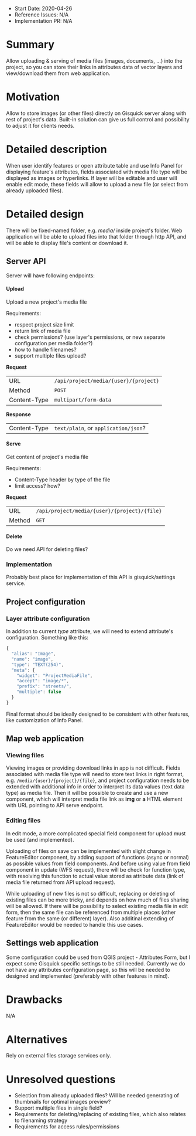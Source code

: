 - Start Date: 2020-04-26
- Reference Issues: N/A
- Implementation PR: N/A

# Summary

Allow uploading & serving of media files (images, documents, ...) into the project,
so you can store their links in attributes data of vector layers and view/download
them from web application.

# Motivation

Allow to store images (or other files) directly on Gisquick server along with rest of project's data.
Built-in solution can give us full control and possibility to adjust it for clients needs.

# Detailed description

When user identify features or open attribute table and use Info Panel for displaying
feature's attributes, fields associated with media file type will be displayed as images
or hyperlinks. If layer will be editable and user will enable edit mode, these fields
will allow to upload a new file (or select from already uploaded files).

# Detailed design

There will be fixed-named folder, e.g. *media/* inside project's folder. Web application will be
able to upload files into that folder through http API, and will be able to display file's content
or download it.

## Server API

Server will have following endpoints:

#### Upload

Upload a new project's media file

Requirements:
- respect project size limit
- return link of media file
- check permissions? (use layer's permissions, or new separate configuration per media folder?)
- how to handle filenames?
- support multiple files upload?

**Request**
<table>
  <tbody>
    <tr>
      <td>URL</td>
      <td><code>/api/project/media/{user}/{project}</code></td>
    </tr>
    <tr>
      <td>Method</td>
      <td><code>POST</code></td>
    </tr>
    <tr>
      <td>Content-Type</td>
      <td><code>multipart/form-data</code></td>
    </tr>
  </tbody>
</table>

**Response**
<table>
  <tbody>
    <tr>
      <td>Content-Type</td>
      <td><code>text/plain</code>, or <code>application/json</code>?</td>
    </tr>
  </tbody>
</table>

#### Serve

Get content of project's media file

Requirements:
- Content-Type header by type of the file
- limit access? how?

**Request**
<table>
  <tbody>
    <tr>
      <td>URL</td>
      <td><code>/api/project/media/{user}/{project}/{file}</code></td>
    </tr>
    <tr>
      <td>Method</td>
      <td><code>GET</code></td>
    </tr>
  </tbody>
</table>

#### Delete

Do we need API for deleting files?

### Implementation

Probably best place for implementation of this API is gisquick/settings service.


## Project configuration

### Layer attribute configuration

In addition to current *type* attribute, we will need to extend attribute's configuration.
Something like this:

```javascript
{
  "alias": "Image",
  "name": "image",
  "type": "TEXT(254)",
  "meta": {
    "widget": "ProjectMediaFile",
    "accept": "image/*",
    "prefix": "streets/",
    "multiple": false
  }
}
```
Final format should be ideally designed to be consistent with other features, like
customization of Info Panel.

## Map web application

### Viewing files

Viewing images or providing download links in app is not difficult.
Fields associated with media file type will need to store text links in right format,
e.g. `/media/{user}/{project}/{file}`, and project configuration needs to be
extended with additional info in order to interpret its data values (text data type)
as media file. Then it will be possible to create and use a new component,
which will interpret media file link as **img** or **a** HTML element with URL
pointing to API serve endpoint.

### Editing files

In edit mode, a more complicated special field component for upload must be used
(and implemented).

Uploading of files on save can be implemented with slight change in FeatureEditor component,
by adding support of functions (async or normal) as possible values from field components.
And before using value from field component in update (WFS request), there will be check for
function type, with resolving this function to actual value stored as attribute data (link
of media file returned from API upload request).

While uploading of new files is not so difficult, replacing or deleting of existing files
can be more tricky, and depends on how much of files sharing will be allowed. If there will
be possibility to select existing media file in edit form, then the same file can be referenced
from multiple places (other feature from the same (or different) layer). Also additinal extending
of FeatureEditor would be needed to handle this use cases. 

## Settings web application

Some configuration could be used from QGIS project - Attributes Form, but I expect some Gisquick
specific settings to be still needed. Currently we do not have any attributes configuration page,
so this will be needed to designed and implemented (preferably with other features in mind).

# Drawbacks

N/A

# Alternatives

Rely on external files storage services only.

# Unresolved questions

- Selection from already uploaded files? Will be needed generating of thumbnails for optimal images preview?
- Support multiple files in single field?
- Requirements for deleting/replacing of existing files, which also relates to filenaming strategy
- Requirements for access rules/permissions
